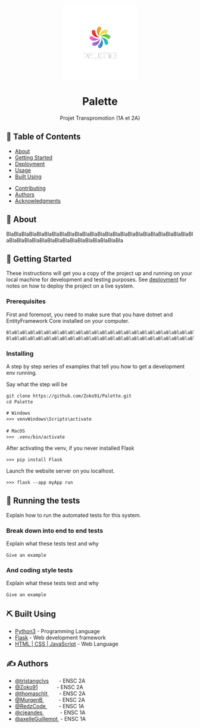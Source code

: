 <p align="center">
  <a href="" rel="noopener">
 <img  src="templates/ressources/palette_blanc.png" alt="Palette logo"></a>
</p>

<h1 align="center">Palette</h1>

<!-- <div align="center">

  [![Status](https://img.shields.io/badge/status-active-success.svg)]() 
  [![GitHub Issues](https://img.shields.io/github/issues/kylelobo/The-Documentation-Compendium.svg)](https://github.com/kylelobo/The-Documentation-Compendium/issues)
  [![GitHub Pull Requests](https://img.shields.io/github/issues-pr/kylelobo/The-Documentation-Compendium.svg)](https://github.com/kylelobo/The-Documentation-Compendium/pulls)

</div> -->

<!-- --- -->

<p align="center"> Projet Transpromotion (1A et 2A)
    <br> 
</p>

## 📝 Table of Contents
- [About](#about)
- [Getting Started](#getting_started)
- [Deployment](#deployment)
- [Usage](#usage)
- [Built Using](#built_using)
<!-- - [TODO](../TODO.md) -->
- [Contributing](../CONTRIBUTING.md)
- [Authors](#authors)
- [Acknowledgments](#acknowledgement)

## 🧐 About <a name = "about"></a>
BlaBlaBlaBlaBlaBlaBlaBlaBlaBlaBlaBlaBlaBlaBlaBlaBlaBlaBlaBlaBlaBlaBlaBlaBlaBlaBlaBlaBlaBlaBlaBlaBlaBlaBlaBlaBlaBlaBlaBla


## 🏁 Getting Started <a name = "getting_started"></a>
These instructions will get you a copy of the project up and running on your local machine for development and testing purposes. See [deployment](#deployment) for notes on how to deploy the project on a live system.

### Prerequisites
First and foremost, you need to make sure that you have dotnet and EntityFramework Core installed on your computer.

```
BlaBlaBlaBlaBlaBlaBlaBlaBlaBlaBlaBlaBlaBlaBlaBlaBlaBlaBlaBlaBlaBlaBlaBlaBla
BlaBlaBlaBlaBlaBlaBlaBlaBlaBlaBlaBlaBlaBlaBlaBlaBlaBlaBlaBlaBlaBlaBlaBlaBla
```

### Installing
A step by step series of examples that tell you how to get a development env running.

Say what the step will be

```
git clone https://github.com/Zoko91/Palette.git
cd Palette
```

```
# Windows
>>> venvWindows\Scripts\activate

# MacOS
>>> .venv/bin/activate
```

After activating the venv, if you never installed Flask

```
>>> pip install Flask
```

Launch the website server on you localhost.
```
>>> flask --app myApp run
```

## 🔧 Running the tests <a name = "tests"></a>
Explain how to run the automated tests for this system.

### Break down into end to end tests
Explain what these tests test and why

```
Give an example
```

### And coding style tests
Explain what these tests test and why

```
Give an example
```

<!-- ## 🎈 Usage <a name="usage"></a>
Add notes about how to use the system. -->

<!-- ## 🚀 Deployment <a name = "deployment"></a>
Add additional notes about how to deploy this on a live system. -->

## ⛏️ Built Using <a name = "built_using"></a>
- [Python3](https://www.python.org/download/releases/3.0/) - Programming Language
- [Flask](https://flask.palletsprojects.com/en/2.2.x/) - Web development framework
- [HTML | CSS | JavaScript](https://www.freecodecamp.org/news/html-css-and-javascript-explained-for-beginners/) - Web Language



## ✍️ Authors <a name = "authors"></a>
- [@tristangclvs](https://github.com/tristangclvs) &nbsp;&nbsp;&nbsp;&nbsp;&nbsp; - ENSC 2A 
- [@Zoko91](https://github.com/Zoko91) &nbsp;&nbsp;&nbsp;&nbsp;&nbsp;&nbsp;&nbsp;&nbsp;&nbsp;&nbsp;&nbsp; - ENSC 2A 
- [@thomaschlt ](https://github.com/thomaschlt) &nbsp;&nbsp;&nbsp;&nbsp;&nbsp;&nbsp;&nbsp;- ENSC 2A
- [@MurgenB ](https://github.com/MurgenB) &nbsp;&nbsp;&nbsp;&nbsp;&nbsp;&nbsp;&nbsp;&nbsp;&nbsp;&nbsp;- ENSC 2A
- [@RedzCode  ](https://github.com/RedzCode) &nbsp;&nbsp;&nbsp;&nbsp;&nbsp;&nbsp;&nbsp;&nbsp;- ENSC 1A
- [@cjeandes  ](https://github.com/cjeandes) &nbsp;&nbsp;&nbsp;&nbsp;&nbsp;&nbsp;&nbsp;&nbsp;&nbsp;&nbsp; - ENSC 1A
- [@axelleGuillemot  ](https://github.com/axelleGuillemot) &nbsp;- ENSC 1A

<!-- ## 🎉 Acknowledgements <a name = "acknowledgement"></a>
- Hat tip to anyone whose code was used
- Inspiration
- References -->
